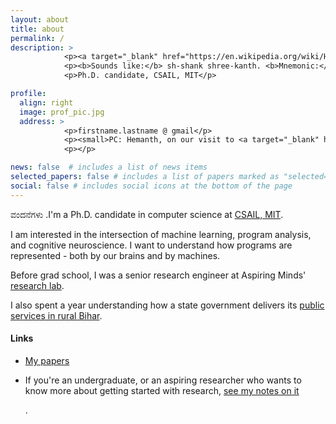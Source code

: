 ```yaml
---
layout: about
title: about
permalink: /
description: >
            <p><a target="_blank" href="https://en.wikipedia.org/wiki/Help:IPA/English"><b>IPA: </b></a> |ʃ'ʃɑːŋk ʃriː'kɑːnθ|</p>
            <p><b>Sounds like:</b> sh-shank shree-kanth. <b>Mnemonic:</b> "Shawshank" redemption</p>
            <p>Ph.D. candidate, CSAIL, MIT</p>

profile:
  align: right
  image: prof_pic.jpg
  address: >
            <p>firstname.lastname @ gmail</p>
            <p><small>PC: Hemanth, on our visit to <a target="_blank" href="https://en.wikipedia.org/wiki/Kuppalli">Kuppalli</a>. December 2019.</small></p>
            <p></p>

news: false  # includes a list of news items
selected_papers: false # includes a list of papers marked as "selected={true}"
social: false # includes social icons at the bottom of the page
---
```


<p>ವಂದನೆಗಳು .I'm a Ph.D. candidate in computer science at <a href="http://www.csail.mit.edu/">CSAIL, MIT</a>.</p>

<p>I am interested in the intersection of machine learning, program analysis, and cognitive neuroscience. I want to understand how programs are represented - both by our brains and by machines. 
</p>

<p>Before grad school, I was a senior research engineer at Aspiring Minds' <a target="_blank" href="http://research.aspiringminds.com">research lab</a>.

I also spent a year understanding how a state government delivers its <a target="_blank" href="http://sevasetu.org/">public services in rural Bihar</a>.</p>

#### Links

- <p> <a href="https://shashank-srikant.github.io/tag/papers/" target="_blank">My papers</a></p>

- <p> If you're an undergraduate, or an aspiring researcher who wants to know more about getting started with research, <a href="https://shashank-srikant.github.io/notes/aspiring-academics/" target="_blank">see my notes on it</a></p>.
